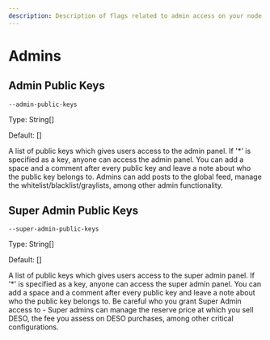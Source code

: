 ```yaml
---
description: Description of flags related to admin access on your node.
---
```


# Admins

## Admin Public Keys

`--admin-public-keys`

Type: String\[]

Default: \[]

A list of public keys which gives users access to the admin panel. If '\*' is specified as a key, anyone can access the admin panel. You can add a space and a comment after every public key and leave a note about who the public key belongs to. Admins can add posts to the global feed, manage the whitelist/blacklist/graylists, among other admin functionality.

## Super Admin Public Keys

`--super-admin-public-keys`

Type: String\[]

Default: \[]

A list of public keys which gives users access to the super admin panel. If '\*' is specified as a key, anyone can access the super admin panel. You can add a space and a comment after every public key and leave a note about who the public key belongs to. Be careful who you grant Super Admin access to - Super admins can manage the reserve price at which you sell DESO, the fee you assess on DESO purchases, among other critical configurations.
